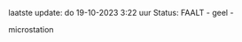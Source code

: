 laatste update: 
do 19-10-2023  3:22   uur 
Status: FAALT - geel - 
<div class="service Y">microstation</div>